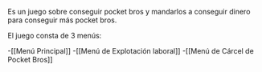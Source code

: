 Es un juego sobre conseguir pocket bros y mandarlos a conseguir dinero para conseguir más pocket bros.

El juego consta de 3 menús:

-[[Menú Principal]]
-[[Menú de Explotación laboral]]
-[[Menú de Cárcel de Pocket Bros]]
